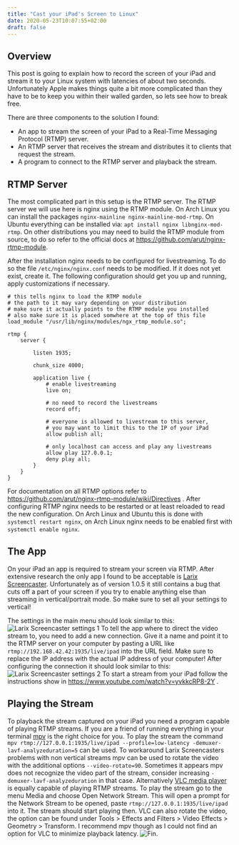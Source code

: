 ```yaml
---
title: "Cast your iPad's Screen to Linux"
date: 2020-05-23T10:07:55+02:00
draft: false
---
```


## Overview
This post is going to explain how to record the screen of your iPad and stream it to your Linux
system with latencies of about two seconds. Unfortunately Apple makes things quite a bit more
complicated than they have to be to keep you within their walled garden, so lets see how to break
free.

There are three components to the solution I found:
- An app to stream the screen of your iPad to a Real-Time Messaging Protocol (RTMP) server.
- An RTMP server that receives the stream and distributes it to clients that request the stream.
- A program to connect to the RTMP server and playback the stream.

## RTMP Server
The most complicated part in this setup is the RTMP server. The RTMP server we will use here is
nginx using the RTMP module. On Arch Linux you can install the packages `nginx-mainline
nginx-mainline-mod-rtmp`. On Ubuntu everything can be installed via: `apt install nginx
libnginx-mod-rtmp`. On other distributions you may need to build the RTMP module from source, to do
so refer to the official docs at https://github.com/arut/nginx-rtmp-module.

After the installation nginx needs to be configured for livestreaming. To do so the file
`/etc/nginx/nginx.conf` needs to be modified. If it does not yet exist, create it.
The following configuration should get you up and running, apply customizations if necessary.
```
# this tells nginx to load the RTMP module
# the path to it may vary depending on your distribution
# make sure it actually points to the RTMP module you installed
# also make sure it is placed somwhere at the top of this file
load_module "/usr/lib/nginx/modules/ngx_rtmp_module.so";

rtmp {
    server {

        listen 1935;

        chunk_size 4000;

        application live {
            # enable livestreaming
            live on;

            # no need to record the livestreams
            record off;

            # everyone is allowed to livestream to this server,
            # you may want to limit this to the IP of your iPad
            allow publish all;

            # only localhost can access and play any livestreams
            allow play 127.0.0.1;
            deny play all;
        }
    }
}
```
For documentation on all RTMP options refer to
https://github.com/arut/nginx-rtmp-module/wiki/Directives .
After configuring RTMP nginx needs to be restarted or at least reloaded to read the new
configuration. On Arch Linux and Ubuntu this is done with `systemctl restart nginx`, on Arch Linux
nginx needs to be enabled first with `systemctl enable nginx`.

## The App
On your iPad an app is required to stream your screen via RTMP.  After extensive research the only
app I found to be acceptable is [Larix
Screencaster](https://apps.apple.com/us/app/larix-screencaster/id1477313005).  Unfortunately as of
version 1.0.5 it still contains a bug that cuts off a part of your screen if you try to enable
anything else than streaming in vertical/portrait mode. So make sure to set all your settings to
vertical!

The settings in the main menu should look similar to this:
![Larix Screencaster settings 1](/screencast-ipad-to-linux/larix_1.jpg)
To tell the app where to direct the video stream to, you need to add a new connection. Give it a name
and point it to the RTMP server on your computer by pasting a URL like
`rtmp://192.168.42.42:1935/live/ipad` into the URL field. Make sure to replace the IP address with
the actual IP address of your computer! After configuring the connection it should look similar to
this:
![Larix Screencaster settings 2](/screencast-ipad-to-linux/larix_2.jpg)
To start a stream from your iPad follow the instructions show in
https://www.youtube.com/watch?v=yvkkcRP8-2Y .

## Playing the Stream
To playback the stream captured on your iPad you need a program capable of playing RTMP streams. If you are
a friend of running everything in your terminal [mpv](https://mpv.io/) is the right choice for you.
To play the stream the command
`mpv rtmp://127.0.0.1:1935/live/ipad --profile=low-latency -demuxer-lavf-analyzeduration=5` can be used. To workaround Larix
Screencasters problems with non vertical streams mpv can be used to rotate the video with the
additional options `--video-rotate=90`. Sometimes it appears mpv does not recognize the video part
of the stream, consider increasing `-demuxer-lavf-analyzeduration` in that case.
Alternatively
[VLC media player](https://www.videolan.org/vlc/) is equally capable of playing RTMP streams. To
play the stream go to the menu Media and choose Open Network Stream. This will open a prompt for the
Network Stream to be opened, paste `rtmp://127.0.0.1:1935/live/ipad` into it. The stream should
start playing then. VLC can also rotate the video, the option can be found under Tools >
Effects and Filters > Video Effects > Geometry > Transform. I recommend mpv though as I could not
find an option for VLC to minimize playback latency.
![Fin.](/screencast-ipad-to-linux/fin.jpg)
